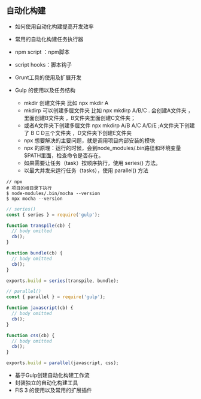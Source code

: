 ## 自动化构建
- 如何使用自动化构建提高开发效率
- 常用的自动化构建任务执行器
- npm script ：npm脚本
- script hooks：脚本钩子
- Grunt工具的使用及扩展开发

- Gulp 的使用以及任务结构
  - mkdir 创建文件夹 比如 npx mkdir A
  - mkdirp 可以创建多层文件夹 比如 npx mkdirp A/B/C . 会创建A文件夹 ，里面创建B文件夹 ，B文件夹里面创建C文件夹；
  - 或者A文件夹下创建多层文件 npx mkdirp A/B A/C A/D/E ;A文件夹下创建了 B C D三个文件夹 ，D文件夹下创建E文件夹
  - npx 想要解决的主要问题，就是调用项目内部安装的模块
  - npx 的原理：运行的时候，会到node_modules/.bin路径和环境变量$PATH里面，检查命令是否存在。
  - 如果需要让任务（task）按顺序执行，使用 series() 方法。
  - 以最大并发来运行任务（tasks），使用 parallel() 方法

```
// npx
# 项目的根目录下执行
$ node-modules/.bin/mocha --version
$ npx mocha --version
```
```js
// series()
const { series } = require('gulp');

function transpile(cb) {
  // body omitted
  cb();
}

function bundle(cb) {
  // body omitted
  cb();
}

exports.build = series(transpile, bundle);
```
```js
// parallel()
const { parallel } = require('gulp');

function javascript(cb) {
  // body omitted
  cb();
}

function css(cb) {
  // body omitted
  cb();
}

exports.build = parallel(javascript, css);
```
- 基于Gulp创建自动化构建工作流
- 封装独立的自动化构建工具
- FIS 3 的使用以及常用的扩展插件